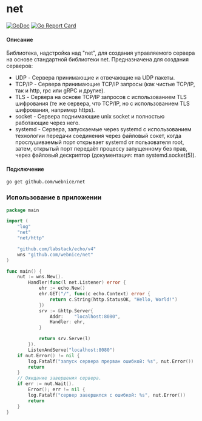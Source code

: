 # net

[![GoDoc](https://godoc.org/github.com/webnice/net?status.png)](http://godoc.org/github.com/webnice/net)
[![Go Report Card](https://goreportcard.com/badge/github.com/webnice/net)](https://goreportcard.com/report/github.com/webnice/net)

#### Описание

Библиотека, надстройка над "net", для создания управляемого сервера на основе стандартной библиотеки net.
Предназначена для создания серверов:

* UDP - Сервера принимающие и отвечающие на UDP пакеты.
* TCP/IP - Сервера принимающие TCP/IP запросы (как чистые TCP/IP, так и http, rpc или gRPC и другие).
* TLS - Сервера на основе TCP/IP запросов с использованием TLS шифрования (те же сервера, что TCP/IP, но с использованием TLS шифрования, например https).
* socket - Сервера поднимающие unix socket и полностью работающие через него.
* systemd - Сервера, запускаемые через systemd с использованием технологии передачи соединения через файловый сокет, когда прослушиваемый порт открывает systemd от пользователя root, затем, открытый порт передаёт процессу запущенному без прав, через файловый дескриптор (документация: man systemd.socket(5)).

#### Подключение
```bash
go get github.com/webnice/net
```

### Использование в приложении

```go
package main

import (
	"log"
	"net"
	"net/http"

	"github.com/labstack/echo/v4"
	wns "github.com/webnice/net"
)

func main() {
	nut := wns.New().
		Handler(func(l net.Listener) error {
			ehr := echo.New()
			ehr.GET("/", func(c echo.Context) error {
				return c.String(http.StatusOK, "Hello, World!")
			})
			srv := &http.Server{
				Addr:    "localhost:8080",
				Handler: ehr,
			}

			return srv.Serve(l)
		}).
		ListenAndServe("localhost:8080")
	if nut.Error() != nil {
		log.Fatalf("запуск сервера прерван ошибкой: %s", nut.Error())
		return
	}
	// Ожидание завершения сервера.
	if err := nut.Wait().
		Error(); err != nil {
		log.Fatalf("сервер завершился с ошибкой: %s", nut.Error())
		return
	}
}
```
